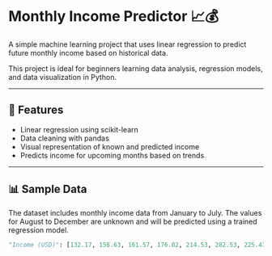 # Monthly Income Predictor 📈💰

A simple machine learning project that uses linear regression to predict future monthly income based on historical data.

This project is ideal for beginners learning data analysis, regression models, and data visualization in Python.

---

## 🔧 Features

- Linear regression using scikit-learn
- Data cleaning with pandas
- Visual representation of known and predicted income
- Predicts income for upcoming months based on trends

---

## 📊 Sample Data

The dataset includes monthly income data from January to July. The values for August to December are unknown and will be predicted using a trained regression model.

```python
"Income (USD)": [132.17, 158.63, 161.57, 176.02, 214.53, 282.53, 225.43, "N/A", "N/A", "N/A", "N/A", "N/A"]
```
